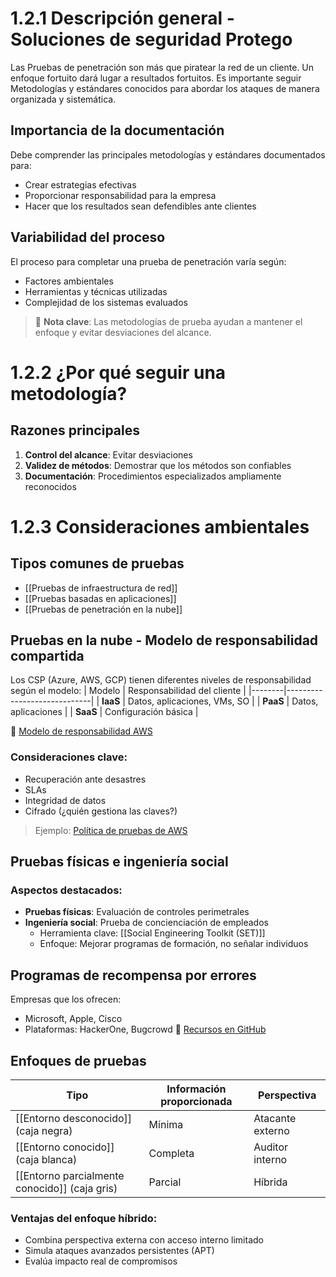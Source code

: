 # 1.2.1 Descripción general - Soluciones de seguridad Protego

Las Pruebas de penetración son más que piratear la red de un cliente. Un enfoque fortuito dará lugar a resultados fortuitos. Es importante seguir Metodologías y estándares conocidos para abordar los ataques de manera organizada y sistemática.

## Importancia de la documentación
Debe comprender las principales metodologías y estándares documentados para:
- Crear estrategias efectivas
- Proporcionar responsabilidad para la empresa
- Hacer que los resultados sean defendibles ante clientes

## Variabilidad del proceso
El proceso para completar una prueba de penetración varía según:
- Factores ambientales
- Herramientas y técnicas utilizadas
- Complejidad de los sistemas evaluados

> 📌 **Nota clave**: Las metodologías de prueba ayudan a mantener el enfoque y evitar desviaciones del alcance.

# 1.2.2 ¿Por qué seguir una metodología?

## Razones principales
1. **Control del alcance**: Evitar desviaciones
2. **Validez de métodos**: Demostrar que los métodos son confiables
3. **Documentación**: Procedimientos especializados ampliamente reconocidos

# 1.2.3 Consideraciones ambientales

## Tipos comunes de pruebas
- [[Pruebas de infraestructura de red]]
- [[Pruebas basadas en aplicaciones]]
- [[Pruebas de penetración en la nube]]

## Pruebas en la nube - Modelo de responsabilidad compartida
Los CSP (Azure, AWS, GCP) tienen diferentes niveles de responsabilidad según el modelo:
| Modelo | Responsabilidad del cliente |
|--------|-----------------------------|
| **IaaS** | Datos, aplicaciones, VMs, SO |
| **PaaS** | Datos, aplicaciones |
| **SaaS** | Configuración básica |

🔗 [Modelo de responsabilidad AWS](https://aws.amazon.com/es/compliance/shared-responsibility-model/)

### Consideraciones clave:
- Recuperación ante desastres
- SLAs
- Integridad de datos
- Cifrado (¿quién gestiona las claves?)

> Ejemplo: [Política de pruebas de AWS](https://aws.amazon.com/security/penetration-testing/)

## Pruebas físicas e ingeniería social
### Aspectos destacados:
- **Pruebas físicas**: Evaluación de controles perimetrales
- **Ingeniería social**: Prueba de concienciación de empleados
  - Herramienta clave: [[Social Engineering Toolkit (SET)]]
  - Enfoque: Mejorar programas de formación, no señalar individuos

## Programas de recompensa por errores
Empresas que los ofrecen:
- Microsoft, Apple, Cisco
- Plataformas: HackerOne, Bugcrowd
🔗 [Recursos en GitHub](https://github.com/The-Art-of-Hacking/h4cker/tree/master/bug-bounties)

## Enfoques de pruebas
| Tipo                                          | Información proporcionada | Perspectiva      |
| --------------------------------------------- | ------------------------- | ---------------- |
| [[Entorno desconocido]] (caja negra)          | Mínima                    | Atacante externo |
| [[Entorno conocido]] (caja blanca)            | Completa                  | Auditor interno  |
| [[Entorno parcialmente conocido]] (caja gris) | Parcial                   | Híbrida          |

### Ventajas del enfoque híbrido:
- Combina perspectiva externa con acceso interno limitado
- Simula ataques avanzados persistentes (APT)
- Evalúa impacto real de compromisos